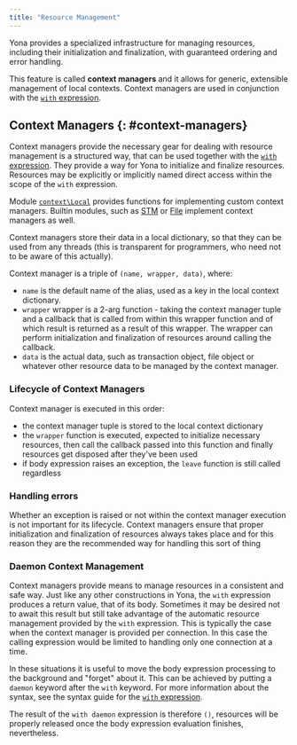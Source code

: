 ```yaml
---
title: "Resource Management"
---
```


Yona provides a specialized infrastructure for managing resources, including their initialization and finalization, with guaranteed ordering and error handling.

This feature is called **context managers** and it allows for generic, extensible management of local contexts. Context managers are used in conjunction with the [`with` expression](/syntax#with-expression).

## Context Managers  {: #context-managers}
Context managers provide the necessary gear for dealing with resource management is a structured way, that can be used together with the [`with` expression](/syntax#with-expression).
They provide a way for Yona to initialize and finalize resources. Resources may be explicitly or implicitly named direct access within the scope of the `with` expression.

Module [`context\Local`](/stdlib/context/local) provides functions for implementing custom context managers. Builtin modules, such as [STM](/stdlib/stm) or [File](/stdlib/file) implement context managers as well.

Context managers store their data in a local dictionary, so that they can be used from any threads (this is transparent for programmers, who need not to be aware of this actually).

Context manager is a triple of `(name, wrapper, data)`, where:

* `name` is the default name of the alias, used as a key in the local context dictionary.
* `wrapper` wrapper is a 2-arg function - taking the context manager tuple and a callback that is called from within this wrapper function and of which result is returned as a result of this wrapper. The wrapper can perform initialization and finalization of resources around calling the callback.
* `data` is the actual data, such as transaction object, file object or whatever other resource data to be managed by the context manager.

### Lifecycle of Context Managers
Context manager is executed in this order:

* the context manager tuple is stored to the local context dictionary
* the `wrapper` function is executed, expected to initialize necessary resources, then call the callback passed into this function and finally resources get disposed after they've been used
* if body expression raises an exception, the `leave` function is still called regardless

### Handling errors
Whether an exception is raised or not within the context manager execution is not important for its lifecycle. Context managers ensure that proper initialization and finalization of resources always takes place and for this reason they are the recommended way for handling this sort of thing

### Daemon Context Management
Context managers provide means to manage resources in a consistent and safe way. Just like any other constructions in Yona, the `with` expression produces a return value, that of its body. Sometimes it may be desired not to await this result but still take advantage of the automatic resource management provided by the `with` expression. This is typically the case when the context manager is provided per connection. In this case the calling expression would be limited to handling only one connection at a time.

In these situations it is useful to move the body expression processing to the background and "forget" about it. This can be achieved by putting a `daemon` keyword after the `with` keyword. For more information about the syntax, see the syntax guide for the [`with` expression](/syntax#with-expression).

The result of the `with daemon` expression is therefore `()`, resources will be properly released once the body expression evaluation finishes, nevertheless.
